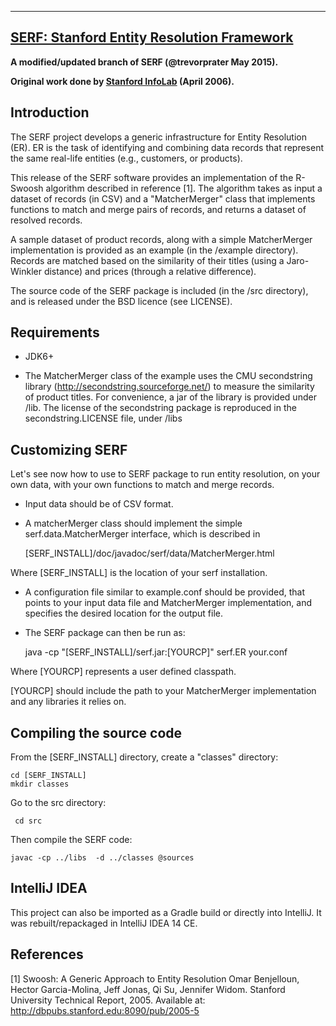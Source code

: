 

---------------------------------------------------------------------
[SERF: Stanford Entity Resolution Framework](http://infolab.stanford.edu/serf)
---------------------------------------------------------------------
**A modified/updated branch of SERF (@trevorprater May 2015).**

**Original work done by [Stanford InfoLab](http://infolab.stanford.edu/) (April 2006).**


Introduction
---------------------------------------------------------------------

The SERF project develops a generic infrastructure for Entity
Resolution (ER). ER is the task of identifying and combining data
records that represent the same real-life entities (e.g., customers,
or products).

This release of the SERF software provides an implementation of the
R-Swoosh algorithm described in reference [1]. The algorithm takes as
input a dataset of records (in CSV) and a "MatcherMerger" class that
implements functions to match and merge pairs of records, and returns
a dataset of resolved records.

A sample dataset of product records, along with a simple MatcherMerger
implementation is provided as an example (in the /example
directory). Records are matched based on the similarity of their
titles (using a Jaro-Winkler distance) and prices (through a relative
difference).

The source code of the SERF package is included (in the /src
directory), and is released under the BSD licence (see LICENSE).


Requirements
----------------------------------------------------------------------

- JDK6+

- The MatcherMerger class of the example uses the CMU secondstring
  library (http://secondstring.sourceforge.net/) to measure the
  similarity of product titles. For convenience, a jar of the library
  is provided under /lib. The license of the secondstring package is
  reproduced in the secondstring.LICENSE file, under /libs


Customizing SERF 
-----------------------------------------------------------------------

Let's see now how to use to SERF package to run entity resolution, on
your own data, with your own functions to match and merge records.

- Input data should be of CSV format.

- A matcherMerger class should implement the simple
  serf.data.MatcherMerger interface, which is described in

  [SERF_INSTALL]/doc/javadoc/serf/data/MatcherMerger.html

Where [SERF_INSTALL] is the location of your serf installation.

- A configuration file similar to example.conf should be provided,
  that points to your input data file and MatcherMerger
  implementation, and specifies the desired location for the output
  file.

- The SERF package can then be run as:

  java -cp "[SERF_INSTALL]/serf.jar:[YOURCP]" serf.ER your.conf

Where [YOURCP] represents a user defined classpath.

[YOURCP] should include the path to your MatcherMerger implementation
and any libraries it relies on.


Compiling the source code
-----------------------------------------------------------------------

From the [SERF_INSTALL] directory, create a "classes" directory:

    cd [SERF_INSTALL]
    mkdir classes
    
 Go to the src directory:
 
     cd src
    
 Then compile the SERF code:

    javac -cp ../libs  -d ../classes @sources
    

IntelliJ IDEA
-----------------------------------------------------------------------
This project can also be imported as a Gradle build or directly into
IntelliJ. It was rebuilt/repackaged in IntelliJ IDEA 14 CE.


References
-----------------------------------------------------------------------

[1] Swoosh: A Generic Approach to Entity Resolution
    Omar Benjelloun, Hector Garcia-Molina, Jeff Jonas, Qi Su, Jennifer
    Widom. Stanford University Technical Report, 2005.
    Available at: http://dbpubs.stanford.edu:8090/pub/2005-5

   
